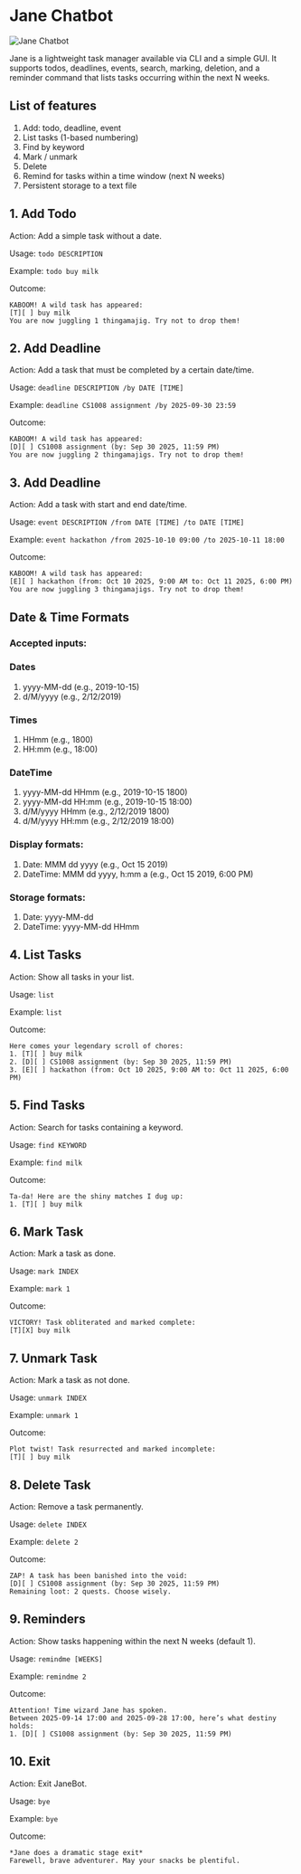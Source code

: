 # Jane Chatbot

![Jane Chatbot](Ui.png)

Jane is a lightweight task manager available via CLI and a simple GUI. It supports todos, deadlines, events, search, marking, deletion, and a reminder command that lists tasks occurring within the next N weeks.

## List of features

1. Add: todo, deadline, event
2. List tasks (1-based numbering)
3. Find by keyword
4. Mark / unmark
5. Delete
6. Remind for tasks within a time window (next N weeks)
7. Persistent storage to a text file

## 1. Add Todo

Action: Add a simple task without a date.

Usage: `todo DESCRIPTION`

Example: `todo buy milk`

Outcome: 
```
KABOOM! A wild task has appeared:
[T][ ] buy milk
You are now juggling 1 thingamajig. Try not to drop them!
```

## 2. Add Deadline

Action: Add a task that must be completed by a certain date/time.

Usage: `deadline DESCRIPTION /by DATE [TIME]`

Example: `deadline CS1008 assignment /by 2025-09-30 23:59`

Outcome:
```
KABOOM! A wild task has appeared:
[D][ ] CS1008 assignment (by: Sep 30 2025, 11:59 PM)
You are now juggling 2 thingamajigs. Try not to drop them!
```

## 3. Add Deadline

Action: Add a task with start and end date/time.

Usage: `event DESCRIPTION /from DATE [TIME] /to DATE [TIME]`

Example: `event hackathon /from 2025-10-10 09:00 /to 2025-10-11 18:00`

Outcome:
```
KABOOM! A wild task has appeared:
[E][ ] hackathon (from: Oct 10 2025, 9:00 AM to: Oct 11 2025, 6:00 PM)
You are now juggling 3 thingamajigs. Try not to drop them!
```

## Date & Time Formats

### Accepted inputs:

### Dates
1. yyyy-MM-dd (e.g., 2019-10-15)
2. d/M/yyyy (e.g., 2/12/2019)

### Times
1. HHmm (e.g., 1800)
2. HH:mm (e.g., 18:00)

### DateTime
1. yyyy-MM-dd HHmm (e.g., 2019-10-15 1800)
2. yyyy-MM-dd HH:mm (e.g., 2019-10-15 18:00)
3. d/M/yyyy HHmm (e.g., 2/12/2019 1800)
4. d/M/yyyy HH:mm (e.g., 2/12/2019 18:00)

### Display formats:
1. Date: MMM dd yyyy (e.g., Oct 15 2019)
2. DateTime: MMM dd yyyy, h:mm a (e.g., Oct 15 2019, 6:00 PM)

### Storage formats:
1. Date: yyyy-MM-dd
2. DateTime: yyyy-MM-dd HHmm

## 4. List Tasks

Action: Show all tasks in your list.

Usage: `list`

Example: `list`

Outcome:
```
Here comes your legendary scroll of chores:
1. [T][ ] buy milk
2. [D][ ] CS1008 assignment (by: Sep 30 2025, 11:59 PM)
3. [E][ ] hackathon (from: Oct 10 2025, 9:00 AM to: Oct 11 2025, 6:00 PM)
```

## 5. Find Tasks

Action: Search for tasks containing a keyword.

Usage: `find KEYWORD`

Example: `find milk`

Outcome:
```
Ta-da! Here are the shiny matches I dug up:
1. [T][ ] buy milk
```

## 6. Mark Task

Action: Mark a task as done.

Usage: `mark INDEX`

Example: `mark 1`

Outcome:
```
VICTORY! Task obliterated and marked complete:
[T][X] buy milk
```

## 7. Unmark Task

Action: Mark a task as not done.

Usage: `unmark INDEX`

Example: `unmark 1`

Outcome:
```
Plot twist! Task resurrected and marked incomplete:
[T][ ] buy milk
```

## 8. Delete Task

Action: Remove a task permanently.

Usage: `delete INDEX`

Example: `delete 2`

Outcome:
```
ZAP! A task has been banished into the void:
[D][ ] CS1008 assignment (by: Sep 30 2025, 11:59 PM)
Remaining loot: 2 quests. Choose wisely.
```

## 9. Reminders

Action: Show tasks happening within the next N weeks (default 1).

Usage: `remindme [WEEKS]`

Example: `remindme 2`

Outcome:
```
Attention! Time wizard Jane has spoken.
Between 2025-09-14 17:00 and 2025-09-28 17:00, here’s what destiny holds:
1. [D][ ] CS1008 assignment (by: Sep 30 2025, 11:59 PM)
```

## 10. Exit

Action: Exit JaneBot.

Usage: `bye`

Example: `bye`

Outcome:
```
*Jane does a dramatic stage exit*
Farewell, brave adventurer. May your snacks be plentiful.
```